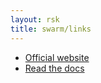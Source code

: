 ```yaml
---
layout: rsk
title: swarm/links
---
```


- [Official website](https://swarm.ethereum.org/)
- [Read the docs](https://swarm-guide.readthedocs.io/en/latest/)
